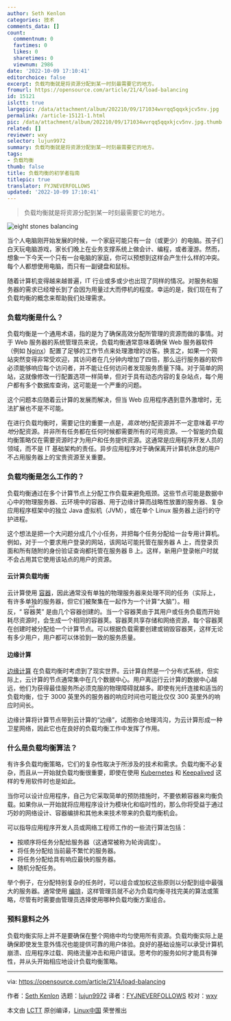 ```yaml
---
author: Seth Kenlon
categories: 技术
comments_data: []
count:
  commentnum: 0
  favtimes: 0
  likes: 0
  sharetimes: 0
  viewnum: 2986
date: '2022-10-09 17:10:41'
editorchoice: false
excerpt: 负载均衡就是将资源分配到某一时刻最需要它的地方。
fromurl: https://opensource.com/article/21/4/load-balancing
id: 15121
islctt: true
largepic: /data/attachment/album/202210/09/171034wvrqq5qqxkjcv5nv.jpg
permalink: /article-15121-1.html
pic: /data/attachment/album/202210/09/171034wvrqq5qqxkjcv5nv.jpg.thumb.jpg
related: []
reviewer: wxy
selector: lujun9972
summary: 负载均衡就是将资源分配到某一时刻最需要它的地方。
tags:
- 负载均衡
thumb: false
title: 负载均衡的初学者指南
titlepic: true
translator: FYJNEVERFOLLOWS
updated: '2022-10-09 17:10:41'
---
```



> 
> 负载均衡就是将资源分配到某一时刻最需要它的地方。
> 
> 
> 


![](/data/attachment/album/202210/09/171034wvrqq5qqxkjcv5nv.jpg "eight stones balancing")


当个人电脑刚开始发展的时候，一个家庭可能只有一台（或更少）的电脑。孩子们白天玩电脑游戏，家长们晚上在业务支撑系统上做会计、编程，或者漫游。然而，想象一下今天一个只有一台电脑的家庭，你可以预想到这样会产生什么样的冲突。每个人都想使用电脑，而只有一副键盘和鼠标。


随着计算机变得越来越普遍，IT 行业或多或少也出现了同样的情况。对服务和服务器的需求已经增长到了会因为用量过大而停机的程度。幸运的是，我们现在有了负载均衡的概念来帮助我们处理需求。


### 负载均衡是什么？


负载均衡是一个通用术语，指的是为了确保高效分配所管理的资源而做的事情。对于 Web 服务器的系统管理员来说，负载均衡通常意味着确保 Web 服务器软件（例如 [Nginx](https://opensource.com/business/15/4/nginx-open-source-platform)）配置了足够的工作节点来处理激增的访客。换言之，如果一个网站突然变得非常受欢迎，其访问者在几分钟内增加了四倍，那么运行服务器的软件必须能够响应每个访问者，并不能让任何访问者发现服务质量下降。对于简单的网站，这就像修改一行配置选项一样简单，但对于具有动态内容的复杂站点，每个用户都有多个数据库查询，这可能是一个严重的问题。


这个问题本应随着云计算的发展而解决，但当 Web 应用程序遇到意外激增时，无法扩展也不是不可能。


在进行负载均衡时，需要记住的重要一点是，*高效地*分配资源并不一定意味着*平均地*分配资源。并非所有任务都在任何时候都需要所有的可用资源。一个智能的负载均衡策略仅在需要资源时才为用户和任务提供资源。这通常是应用程序开发人员的领域，而不是 IT 基础架构的责任。异步应用程序对于确保离开计算机休息的用户不占用服务器上的宝贵资源至关重要。


### 负载均衡是怎么工作的？


负载均衡通过在多个计算节点上分配工作负载来避免瓶颈。这些节点可能是数据中心中的物理服务器、云环境中的容器、用于边缘计算而战略性放置的服务器、复杂应用程序框架中的独立 Java 虚拟机（JVM），或在单个 Linux 服务器上运行的守护进程。


这个想法是把一个大问题分成几个小任务，并把每个任务分配给一台专用计算机。例如，对于一个要求用户登录的网站，该网站可能托管在服务器 A 上，而登录页面和所有随附的身份验证查询都托管在服务器 B 上。这样，新用户登录帐户时就不会占用其它使用该站点的用户的资源。


#### 云计算负载均衡


云计算使用 [容器](https://opensource.com/resources/what-are-linux-containers)，因此通常没有单独的物理服务器来处理不同的任务（实际上，有许多单独的服务器，但它们被聚集在一起作为一个计算“大脑”）。相反，“<ruby> 容器荚 <rt>  pod </rt></ruby>” 是由几个容器创建的。当一个容器荚由于其用户或任务负载而开始耗尽资源时，会生成一个相同的容器荚。容器荚共享存储和网络资源，每个容器荚在创建时被分配给一个计算节点。可以根据负载需要创建或销毁容器荚，这样无论有多少用户，用户都可以体验到一致的服务质量。


#### 边缘计算


[边缘计算](https://opensource.com/article/18/5/edge-computing) 在负载均衡时考虑到了现实世界。云计算自然是一个分布式系统，但实际上，云计算的节点通常集中在几个数据中心。用户离运行云计算的数据中心越远，他们为获得最佳服务所必须克服的物理障碍就越多。即使有光纤连接和适当的负载均衡，位于 3000 英里外的服务器的响应时间也可能比仅仅 300 英里外的响应时间长。


边缘计算将计算节点带到云计算的“边缘”，试图弥合地理鸿沟，为云计算形成一种卫星网络，因此它也在良好的负载均衡工作中发挥了作用。


### 什么是负载均衡算法？


有许多负载均衡策略，它们的复杂性取决于所涉及的技术和需求。负载均衡不必复杂，而且从一开始就负载均衡很重要，即使在使用 [Kubernetes](https://opensource.com/resources/what-is-kubernetes) 和 [Keepalived](https://www.redhat.com/sysadmin/keepalived-basics) 这样的专用软件时也是如此。


当你可以设计应用程序，自己为它采取简单的预防措施时，不要依赖容器来均衡负载。如果你从一开始就将应用程序设计为模块化和临时性的，那么你将受益于通过巧妙的网络设计、容器编排和其他未来技术带来的负载均衡机会。


可以指导应用程序开发人员或网络工程师工作的一些流行算法包括：


* 按顺序将任务分配给服务器（这通常被称为轮询调度）。
* 将任务分配给当前最不繁忙的服务器。
* 将任务分配给具有响应最快的服务器。
* 随机分配任务。


举个例子，在分配特别复杂的任务时，可以组合或加权这些原则以分配到组中最强大的服务器。通常使用 [编排](https://opensource.com/article/20/11/orchestration-vs-automation)，这样管理员就不必为负载均衡寻找完美的算法或策略，尽管有时需要由管理员选择使用哪种负载均衡方案组合。


### 预料意料之外


负载均衡实际上并不是要确保在整个网络中均匀使用所有资源。负载均衡实际上是确保即使发生意外情况也能提供可靠的用户体验。良好的基础设施可以承受计算机崩溃、应用程序过载、网络流量冲击和用户错误。思考你的服务如何才能具有弹性，并从头开始相应地设计负载均衡策略。




---


via: <https://opensource.com/article/21/4/load-balancing>


作者：[Seth Kenlon](https://opensource.com/users/seth) 选题：[lujun9972](https://github.com/lujun9972) 译者：[FYJNEVERFOLLOWS](https://github.com/FYJNEVERFOLLOWS) 校对：[wxy](https://github.com/wxy)


本文由 [LCTT](https://github.com/LCTT/TranslateProject) 原创编译，[Linux中国](https://linux.cn/) 荣誉推出